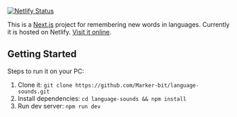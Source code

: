 [![Netlify Status](https://api.netlify.com/api/v1/badges/6696441a-51e3-491a-8633-441c65ab6f99/deploy-status)](https://app.netlify.com/sites/language-sounds/deploys)

This is a [Next.js](https://nextjs.org/) project for remembering new words in languages. Currently it is hosted on Netlify. [Visit it online](https://language-sounds.netlify.app/).

## Getting Started

Steps to run it on your PC:

1. Clone it: `git clone https://github.com/Marker-bit/language-sounds.git`
2. Install dependencies: `cd language-sounds && npm install`
3. Run dev server: `npm run dev`